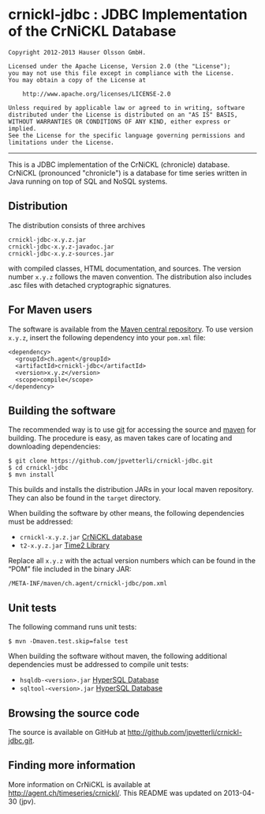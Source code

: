 crnickl-jdbc : JDBC Implementation of the CrNiCKL Database 
==========================================================

	Copyright 2012-2013 Hauser Olsson GmbH.
	
	Licensed under the Apache License, Version 2.0 (the "License");
	you may not use this file except in compliance with the License.
	You may obtain a copy of the License at
	
    	http://www.apache.org/licenses/LICENSE-2.0

	Unless required by applicable law or agreed to in writing, software
	distributed under the License is distributed on an "AS IS" BASIS,
	WITHOUT WARRANTIES OR CONDITIONS OF ANY KIND, either express or implied.
	See the License for the specific language governing permissions and
	limitations under the License.

*** 

This is a JDBC implementation of the CrNiCKL (chronicle) database. 
CrNiCKL (pronounced "chronicle") is a database for time series written in 
Java running on top of SQL and NoSQL systems.

Distribution
------------

The distribution consists of three archives

	crnickl-jdbc-x.y.z.jar
	crnickl-jdbc-x.y.z-javadoc.jar
	crnickl-jdbc-x.y.z-sources.jar

with compiled classes, HTML documentation, and sources. The version number 
`x.y.z` follows the maven convention. The distribution also includes .asc 
files with detached cryptographic signatures.


For Maven users
---------------

The software is available from the <a 
href="http://repo.maven.apache.org/maven2/ch/agent/crnickl-jdbc/">Maven central 
repository</a>. To use version `x.y.z`, insert the following dependency into your 
`pom.xml` file:

    <dependency>
      <groupId>ch.agent</groupId>
      <artifactId>crnickl-jdbc</artifactId>
      <version>x.y.z</version>
      <scope>compile</scope>
    </dependency>

Building the software
---------------------

The recommended way is to use [git](http://git-scm.com) for accessing the
source and [maven](<http://maven.apache.org/>) for building. The procedure 
is easy, as maven takes care of locating and downloading dependencies:

	$ git clone https://github.com/jpvetterli/crnickl-jdbc.git
	$ cd crnickl-jdbc
	$ mvn install

This builds and installs the distribution JARs in your local maven
repository. They can also be found in the `target` directory.

When building the software by other means, the following dependencies must be
addressed:

- `crnickl-x.y.z.jar` [CrNiCKL database](http://agent.ch/timeseries/crnickl/)
- `t2-x.y.z.jar` [Time2 Library](http://agent.ch/timeseries/t2/)  

Replace all `x.y.z` with the actual version numbers which can be found in the 
<q>POM</q> file included in the binary JAR:

	/META-INF/maven/ch.agent/crnickl-jdbc/pom.xml

Unit tests
----------

The following command runs unit tests:

	$ mvn -Dmaven.test.skip=false test

When building the software without maven, the following 
additional dependencies must be addressed to compile unit tests:

- `hsqldb-<version>.jar` [HyperSQL Database](http://hsqldb.org/)
- `sqltool-<version>.jar` [HyperSQL Database](http://hsqldb.org/)

Browsing the source code
------------------------

The source is available on GitHub at 
<http://github.com/jpvetterli/crnickl-jdbc.git>.

Finding more information
------------------------

More information on CrNiCKL is available at 
<http://agent.ch/timeseries/crnickl/>.
This README was updated on 2013-04-30 (jpv).

<link rel="stylesheet" type="text/css" href="README.css"/>

